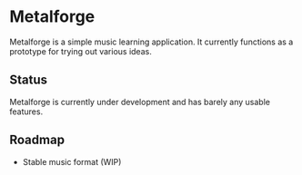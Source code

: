 # Metalforge

Metalforge is a simple music learning application. It currently functions as a prototype for trying out various ideas.

## Status

Metalforge is currently under development and has barely any usable features. 

## Roadmap

- Stable music format (WIP)